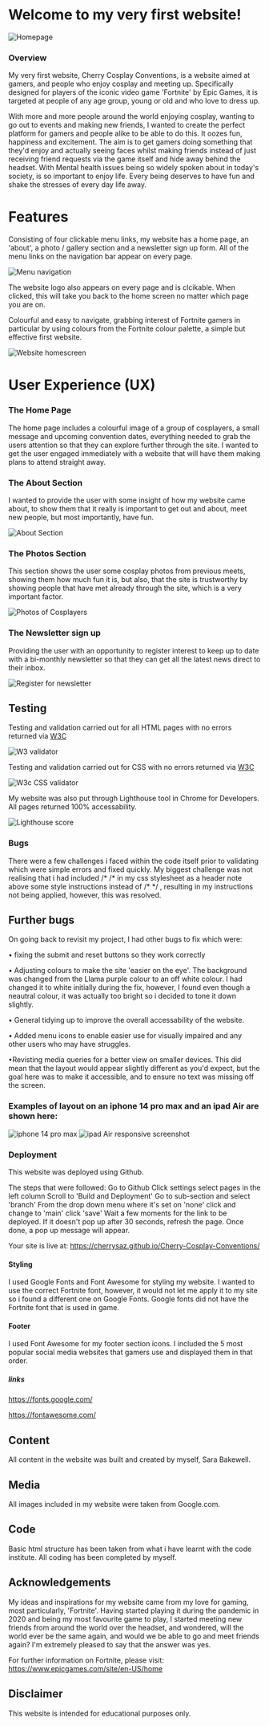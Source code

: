 # Welcome to my very first website!

<img src="assets/images/Responsive-screenshot.png" alt="Homepage">

### Overview
My very first website, Cherry Cosplay Conventions, is a website aimed at gamers, and people who enjoy cosplay and meeting up. Specifically designed for players of the iconic video game 'Fortnite' by Epic Games, it is targeted at people of any age group, young or old and who love to dress up.

With more and more people around the world enjoying cosplay, wanting to go out to events and making new friends, I wanted to create the perfect platform for gamers and people alike to be able to do this. It oozes fun, happiness and excitement.  The aim is to get gamers doing something that they'd enjoy and actually seeing faces whilst making friends instead of just receiving friend requests via the game itself and hide away behind the headset. With Mental health issues being so widely spoken about in today's society, is so important to enjoy life. Every being deserves to have fun and shake the stresses of every day life away.

# Features

Consisting of four clickable menu links, my website has a home page, an 'about', a photo / gallery section and a newsletter sign up form. 
All of the menu links on the navigation bar appear on every page.

<img src="assets/images/menu.png" alt="Menu navigation">


The website logo also appears on every page and is clcikable. When clicked, this will take you back to the home screen no matter which page you are on.

Colourful and easy to navigate, grabbing interest of Fortnite gamers in particular by using colours from the Fortnite colour palette, a simple but effective first website.

<img src="assets/images/homepage.png" alt="Website homescreen">



# User Experience (UX)

### The Home Page

The home page includes a colourful image of a group of cosplayers, a small message and upcoming convention dates, everything needed to grab the users attention so that they can explore further through the site. I wanted to get the user engaged immediately with a website that will have them making plans to attend straight away.

### The About Section

I wanted to provide the user with some insight of how my website came about, to show them that it really is important to get out and about, meet new people, but most importantly, have fun.

<img src="assets/images/About-screenshot.png" alt="About Section">



### The Photos Section

This section shows the user some cosplay photos from previous meets, showing them how much fun it is, but also, that the site is trustworthy by showing people that have met already through the site, which is a very important factor.

<img src="assets/images/photossectionscreenshot.png" alt="Photos of Cosplayers">

### The Newsletter sign up

Providing the user with an opportunity to register interest to keep up to date with a bi-monthly newsletter so that they can get all the latest news direct to their inbox.

<img src="assets/images/newsletterscreenshot.png" alt="Register for newsletter">

## Testing

Testing and validation carried out for all HTML pages with no errors returned via [W3C](https://validator.w3.org/)

<img src="docs/W3-validator-screenshot.png" alt="W3 validator">



Testing and validation carried out for  CSS  with no errors returned via [W3C](https://jigsaw.w3.org/css-validator/)

<img src="assets/images/w3c-css-validation.png" alt="W3c CSS validator">

My website was also put through Lighthouse tool in Chrome for Developers. All pages returned 100% accessability.

<img src="assets/images/lighthouse-100.png" alt="Lighthouse score">


### Bugs

There were a few challenges i faced within the code itself prior to validating which were simple errors and fixed quickly. My biggest challenge was not realising that i had included /* /* in my css stylesheet as a header note above some style instructions instead of /* */ , resulting in my instructions not being applied, however, this was resolved.

## Further bugs

On going back to revisit my project, I had other bugs to fix which were:

• fixing the submit and reset buttons so they work correctly

• Adjusting colours to make the site 'easier on the eye'. The background was changed from the Llama purple colour to an off white colour. I had changed it to white initially during the fix, however, I found even though a neautral colour, it was actually too bright so i decided to tone it down slightly.

• General tidying up to improve the overall accessability of the website.

• Added menu icons to enable easier use for visually impaired and any other users who may have struggles.

•Revisting media queries for a better view on smaller devices. This did mean that the layout would appear slightly different as you'd expect, but the goal here was to make it accessible, and to ensure no text was missing off the screen.

### Examples of layout on an iphone 14 pro max and an ipad Air are shown here:

<img src="assets/images/iphone-14-pm-responsive-layout.png" alt="iphone 14 pro max">


<img src="assets/images/ipadairscreenshot.jpg" alt="ipad Air responsive screenshot">



### Deployment

This website was deployed using Github.

The steps that were followed:
Go to Github
Click settings
select pages in the left column
Scroll to 'Build and Deployment'
Go to sub-section and select 'branch'
From the drop down menu where it's set on 'none' click and change to 'main'
click 'save'
Wait a few moments for the link to be deployed. If it doesn't pop up after 30 seconds, refresh the page.
Once done, a pop up message will appear.

Your site is live at:  https://cherrysaz.github.io/Cherry-Cosplay-Conventions/



#### Styling

I used Google Fonts and Font Awesome for styling my website. I wanted to use the correct Fortnite font, however, it would not let me apply it to my site so i found a different one on Google Fonts. Google fonts did not have the Fortnite font that is used in game.

#### Footer

I used Font Awesome for my footer section icons. I included the 5 most popular social media websites that gamers use and displayed them in that order.

##### links

https://fonts.google.com/

https://fontawesome.com/


## Content

All content in the website was built and created by myself, Sara Bakewell. 

## Media

All images included in my website were taken from Google.com.

## Code

Basic html structure has been taken from what i have learnt with the code institute. All coding has been completed by myself.

## Acknowledgements

My ideas and inspirations for my website came from my love for gaming, most particularly, 'Fortnite'. Having started playing it during the pandemic in 2020 and being my most favourite game to play, I started meeting new friends from around the world over the headset, and wondered, will the world ever be the same again, and would we be able to go and meet friends again? I'm extremely pleased to say that the answer was yes.

For further information on Fortnite, please visit: https://www.epicgames.com/site/en-US/home

## Disclaimer

This website is intended for educational purposes only.










